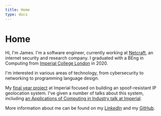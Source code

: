 ```yaml
---
title: Home
type: docs
---
```


# Home

Hi, I'm James. I'm a software engineer, currently working at
[Netcraft](https://netcraft.com), an internet security and research company. I
graduated with a BEng in Computing from [Imperial College
London](https://www.imperial.ac.uk/computing) in 2020.

I'm interested in various areas of technology, from cybersecurity to
networking to programming language design.

My [final year
project](https://www.imperial.ac.uk/media/imperial-college/faculty-of-engineering/computing/public/1920-ug-projects/Williams,-James-(jw1317).pdf)
at Imperial focused on building an spoof-resistant IP geolocation system.
I've given a number of talks about this system, including [an Applications of
Computing in Industry talk at
Imperial](https://www.imperial.ac.uk/computing/industry/aci/2020-21/netcraft/).

More information about me can be found on my
[LinkedIn](https://www.linkedin.com/in/jamesphwilliams/) and my
[GitHub](https://github.com/jamespwilliams).
